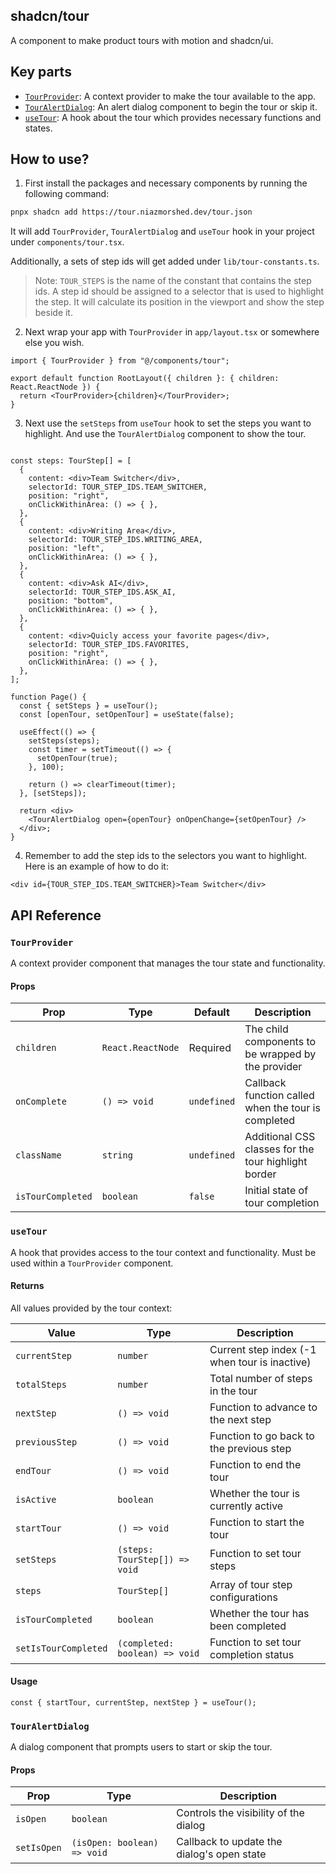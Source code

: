 ## shadcn/tour

A component to make product tours with motion and shadcn/ui.

## Key parts

- [`TourProvider`](#tourprovider): A context provider to make the tour available to the app.
- [`TourAlertDialog`](#touralertdialog): An alert dialog component to begin the tour or skip it.
- [`useTour`](#usetour): A hook about the tour which provides necessary functions and states.

## How to use?

1. First install the packages and necessary components by running the following command:

```bash
pnpx shadcn add https://tour.niazmorshed.dev/tour.json
```

It will add `TourProvider`, `TourAlertDialog` and `useTour` hook in your project under `components/tour.tsx`.

Additionally, a sets of step ids will get added under `lib/tour-constants.ts`.

> Note: `TOUR_STEPS` is the name of the constant that contains the step ids. A step id should be assigned to a selector that is used to highlight the step. It will calculate its position in the viewport and show the step beside it.

2. Next wrap your app with `TourProvider` in `app/layout.tsx` or somewhere else you wish.

```tsx
import { TourProvider } from "@/components/tour";

export default function RootLayout({ children }: { children: React.ReactNode }) {
  return <TourProvider>{children}</TourProvider>;
}
```

3. Next use the `setSteps` from `useTour` hook to set the steps you want to highlight. And use the `TourAlertDialog` component to show the tour.

```tsx

const steps: TourStep[] = [
  {
    content: <div>Team Switcher</div>,
    selectorId: TOUR_STEP_IDS.TEAM_SWITCHER,
    position: "right",
    onClickWithinArea: () => { },
  },
  {
    content: <div>Writing Area</div>,
    selectorId: TOUR_STEP_IDS.WRITING_AREA,
    position: "left",
    onClickWithinArea: () => { },
  },
  {
    content: <div>Ask AI</div>,
    selectorId: TOUR_STEP_IDS.ASK_AI,
    position: "bottom",
    onClickWithinArea: () => { },
  },
  {
    content: <div>Quicly access your favorite pages</div>,
    selectorId: TOUR_STEP_IDS.FAVORITES,
    position: "right",
    onClickWithinArea: () => { },
  },
];

function Page() {
  const { setSteps } = useTour();
  const [openTour, setOpenTour] = useState(false);

  useEffect(() => {
    setSteps(steps);
    const timer = setTimeout(() => {
      setOpenTour(true);
    }, 100);

    return () => clearTimeout(timer);
  }, [setSteps]);

  return <div>
    <TourAlertDialog open={openTour} onOpenChange={setOpenTour} />
  </div>;
}
```

4. Remember to add the step ids to the selectors you want to highlight. Here is an example of how to do it:

```tsx
<div id={TOUR_STEP_IDS.TEAM_SWITCHER}>Team Switcher</div>
```


## API Reference

### `TourProvider`

A context provider component that manages the tour state and functionality.

#### Props

| Prop | Type | Default | Description |
|------|------|---------|-------------|
| `children` | `React.ReactNode` | Required | The child components to be wrapped by the provider |
| `onComplete` | `() => void` | `undefined` | Callback function called when the tour is completed |
| `className` | `string` | `undefined` | Additional CSS classes for the tour highlight border |
| `isTourCompleted` | `boolean` | `false` | Initial state of tour completion |

### `useTour`

A hook that provides access to the tour context and functionality. Must be used within a `TourProvider` component.

#### Returns
All values provided by the tour context:

| Value | Type | Description |
|------|------|-------------|
| `currentStep` | `number` | Current step index (-1 when tour is inactive) |
| `totalSteps` | `number` | Total number of steps in the tour |
| `nextStep` | `() => void` | Function to advance to the next step |
| `previousStep` | `() => void` | Function to go back to the previous step |
| `endTour` | `() => void` | Function to end the tour |
| `isActive` | `boolean` | Whether the tour is currently active |
| `startTour` | `() => void` | Function to start the tour |
| `setSteps` | `(steps: TourStep[]) => void` | Function to set tour steps |
| `steps` | `TourStep[]` | Array of tour step configurations |
| `isTourCompleted` | `boolean` | Whether the tour has been completed |
| `setIsTourCompleted` | `(completed: boolean) => void` | Function to set tour completion status |

#### Usage
```tsx
const { startTour, currentStep, nextStep } = useTour();
```

### `TourAlertDialog`

A dialog component that prompts users to start or skip the tour.

#### Props

| Prop | Type | Description |
|------|------|-------------|
| `isOpen` | `boolean` | Controls the visibility of the dialog |
| `setIsOpen` | `(isOpen: boolean) => void` | Callback to update the dialog's open state |
